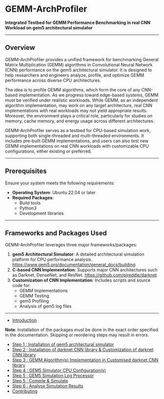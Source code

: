 # GEMM-ArchProfiler

**Integrated Testbed for GEMM Performance Benchmarking in real CNN Workload on gem5 architectural simulator**

---

## Overview
GEMM-ArchProfiler provides a unified framework for benchmarking General Matrix Multiplication (GEMM) algorithms in Convolutional Neural Network (CNN) performance on the gem5 architectural simulator. It is designed to help researchers and engineers analyze, profile, and optimize GEMM performance across diverse CPU architectures.

The idea is to profile GEMM algorithms, which form the core of any CNN-based implementation. As we progress toward edge-based systems, GEMM must be verified under realistic workloads. While GEMM, as an independent algorithm implementation, may work on any target architecture, real CNN implementations with real workloads may not yield appropriate results. Moreover, the environment plays a critical role, particularly for studies on memory, cache memory, and energy usage across different architectures.

GEMM-ArchProfiler serves as a testbed for CPU-based simulation work, supporting both single-threaded and multi-threaded environments. It includes pre-built GEMM implementations, and users can also test new GEMM implementations on real CNN workloads with customizable CPU configurations, either existing or preferred.

---

## Prerequisites
Ensure your system meets the following requirements:
- **Operating System**: Ubuntu 22.04 or later
- **Required Packages**: 
  - Build tools
  - Python3
  - Development libraries

---

## Frameworks and Packages Used
GEMM-ArchProfiler leverages three major frameworks/packages:

1. **gem5 Architectural Simulator**: A detailed architectural simulation platform for CPU performance analysis. https://www.gem5.org/documentation/general_docs/building
2. **C-based CNN Implementation**: Supports major CNN architectures such as Darknet, DenseNet, and ResNet. https://github.com/pjreddie/darknet
3. **Customization of CNN Implementation**: Includes scripts and source code for:
   - GEMM Implementations   
   - GEMM Testing
   - gem5 Profiling
   - Analysis of gem5 log files

---

- [Introduction](docs/introduction.md)  

**Note**: Installation of the packages must be done in the exact order specified in the documentation. Skipping or reordering steps may result in errors.
- [Step 1 : Installation of gem5 architectural simulator](docs/gem5installation.md)
- [Step 2 : Installation of darknet CNN library & Customization of darknet CNN library ](docs/darknetinstallation.md)
- [Step 3 : GEMM Algorithm(s) Implementation in Customised darknet CNN library](docs/gemm.md)
- [Step 4 : GEM5 Simulator CPU Configuration(s)](docs/darkentinstallation.md)
- [Step 5 : GEM5 Simulation Log Processor](docs/darkentinstallation.md)
- [Step 5 : Compile & Simulate](docs/usage.md)
- [Step 6 : Analyse Simulation Results](docs/development.md)
- [Contributing](docs/contributing.md)
